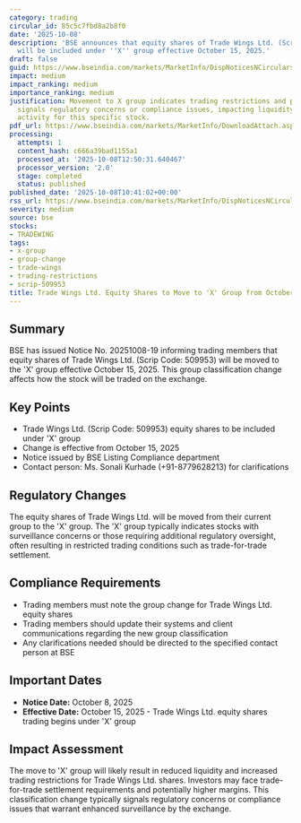 ```yaml
---
category: trading
circular_id: 85c5c7fbd8a2b8f0
date: '2025-10-08'
description: 'BSE announces that equity shares of Trade Wings Ltd. (Scrip Code: 509953)
  will be included under ''X'' group effective October 15, 2025.'
draft: false
guid: https://www.bseindia.com/markets/MarketInfo/DispNoticesNCirculars.aspx?Noticeid={1709D89F-77AD-44DC-B3C2-7B288922C3F9}&noticeno=20251008-19&dt=10/08/2025&icount=19&totcount=35&flag=0
impact: medium
impact_ranking: medium
importance_ranking: medium
justification: Movement to X group indicates trading restrictions and potentially
  signals regulatory concerns or compliance issues, impacting liquidity and trading
  activity for this specific stock.
pdf_url: https://www.bseindia.com/markets/MarketInfo/DownloadAttach.aspx?id=20251008-19&attachedId=
processing:
  attempts: 1
  content_hash: c666a39bad1155a1
  processed_at: '2025-10-08T12:50:31.640467'
  processor_version: '2.0'
  stage: completed
  status: published
published_date: '2025-10-08T10:41:02+00:00'
rss_url: https://www.bseindia.com/markets/MarketInfo/DispNoticesNCirculars.aspx?Noticeid={1709D89F-77AD-44DC-B3C2-7B288922C3F9}&noticeno=20251008-19&dt=10/08/2025&icount=19&totcount=35&flag=0
severity: medium
source: bse
stocks:
- TRADEWING
tags:
- x-group
- group-change
- trade-wings
- trading-restrictions
- scrip-509953
title: Trade Wings Ltd. Equity Shares to Move to 'X' Group from October 15, 2025
---
```


## Summary

BSE has issued Notice No. 20251008-19 informing trading members that equity shares of Trade Wings Ltd. (Scrip Code: 509953) will be moved to the 'X' group effective October 15, 2025. This group classification change affects how the stock will be traded on the exchange.

## Key Points

- Trade Wings Ltd. (Scrip Code: 509953) equity shares to be included under 'X' group
- Change is effective from October 15, 2025
- Notice issued by BSE Listing Compliance department
- Contact person: Ms. Sonali Kurhade (+91-8779628213) for clarifications

## Regulatory Changes

The equity shares of Trade Wings Ltd. will be moved from their current group to the 'X' group. The 'X' group typically indicates stocks with surveillance concerns or those requiring additional regulatory oversight, often resulting in restricted trading conditions such as trade-for-trade settlement.

## Compliance Requirements

- Trading members must note the group change for Trade Wings Ltd. equity shares
- Trading members should update their systems and client communications regarding the new group classification
- Any clarifications needed should be directed to the specified contact person at BSE

## Important Dates

- **Notice Date:** October 8, 2025
- **Effective Date:** October 15, 2025 - Trade Wings Ltd. equity shares trading begins under 'X' group

## Impact Assessment

The move to 'X' group will likely result in reduced liquidity and increased trading restrictions for Trade Wings Ltd. shares. Investors may face trade-for-trade settlement requirements and potentially higher margins. This classification change typically signals regulatory concerns or compliance issues that warrant enhanced surveillance by the exchange.
